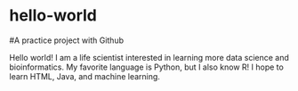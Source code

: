 # hello-world
#A practice project with Github

Hello world! I am a life scientist interested in learning more data science and bioinformatics. My favorite language is Python, but I also know R! I hope to learn HTML, Java, and machine learning.
